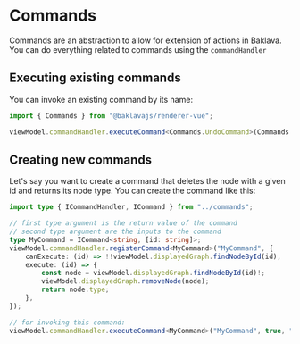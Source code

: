 <script setup>
import ApiLink from "../components/ApiLink.vue";
</script>

# Commands

Commands are an abstraction to allow for extension of actions in Baklava. You can do everything related to commands using the <ApiLink type="interfaces" module="@baklavajs/renderer-vue" name="ICommandHandler"><code>commandHandler</code></ApiLink>

## Executing existing commands

You can invoke an existing command by its name:

```ts
import { Commands } from "@baklavajs/renderer-vue";

viewModel.commandHandler.executeCommand<Commands.UndoCommand>(Commands.UNDO_COMMAND);
```

## Creating new commands

Let's say you want to create a command that deletes the node with a given id and returns its node type. You can create the command like this:

```ts
import type { ICommandHandler, ICommand } from "../commands";

// first type argument is the return value of the command
// second type argument are the inputs to the command
type MyCommand = ICommand<string, [id: string]>;
viewModel.commandHandler.registerCommand<MyCommand>("MyCommand", {
    canExecute: (id) => !!viewModel.displayedGraph.findNodeById(id),
    execute: (id) => {
        const node = viewModel.displayedGraph.findNodeById(id)!;
        viewModel.displayedGraph.removeNode(node);
        return node.type;
    },
});

// for invoking this command:
viewModel.commandHandler.executeCommand<MyCommand>("MyCommand", true, "myNodeId");
```
